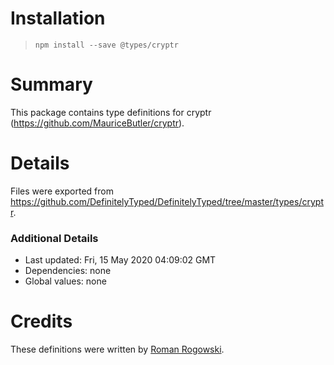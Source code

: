 # Installation
> `npm install --save @types/cryptr`

# Summary
This package contains type definitions for cryptr (https://github.com/MauriceButler/cryptr).

# Details
Files were exported from https://github.com/DefinitelyTyped/DefinitelyTyped/tree/master/types/cryptr.

### Additional Details
 * Last updated: Fri, 15 May 2020 04:09:02 GMT
 * Dependencies: none
 * Global values: none

# Credits
These definitions were written by [Roman Rogowski](https://github.com/rrogowski).
